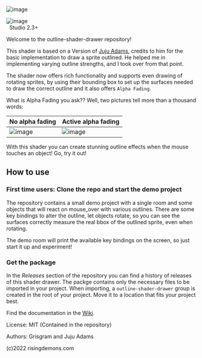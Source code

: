 ![image](https://user-images.githubusercontent.com/19487451/167883263-e96a9e7f-973c-4714-ad47-01253b2db670.png)

![image](https://user-images.githubusercontent.com/19487451/167885369-a5ae0b14-9176-4429-babd-2a140ab5880a.png) <br>&nbsp;&nbsp;Studio 2.3+

Welcome to the outline-shader-drawer repository!

This shader is based on a Version of [Juju Adams](https://github.com/JujuAdams), credits to him for the basic implementation to draw a sprite outlined. He helped me in implementing varying outline strengths, and I took over from that point.

The shader now offers rich functionality and supports even drawing of rotating sprites, by using their bounding box to set up the surfaces needed to draw the correct outline and it also offers `Alpha Fading`.

What is Alpha Fading you ask?? Well, two pictures tell more than a thousand words:

| No alpha fading | Active alpha fading |
|-|-|
|![image](https://user-images.githubusercontent.com/19487451/167878549-e1cea8a9-813e-4a68-b7c9-f051d94b5880.png)|![image](https://user-images.githubusercontent.com/19487451/167878604-0ad44568-cb0f-4d36-aff1-e2b2bf8eef83.png)|

With this shader you can create stunning outline effects when the mouse touches an object!
Go, try it out!

## How to use

### First time users: Clone the repo and start the demo project
The repository contains a small demo project with a single room and some objects that will react on mouse_over with various outlines.
There are some key bindings to alter the outline, let objects rotate, so you can see the surfaces correctly measure the real bbox of the outlined sprite, even when rotating.

The demo room will print the available key bindings on the screen, so just start it up and experiment!

### Get the package
In the _Releases_ section of the repository you can find a history of releases of this shader drawer.
The packge contains only the necessary files to be imported in your project.
When importing, a `outline-shader-drawer` group is created in the root of your project. Move it to a location that fits your project best.


Find the documentation in the [Wiki](https://github.com/Grisgram/gml-outline-shader-drawer/wiki).

License: MIT (Contained in the repository)

Authors: Grisgram and Juju Adams


(c)2022 risingdemons.com
